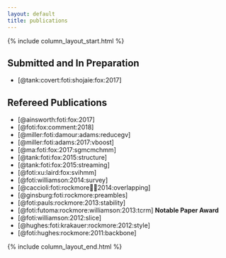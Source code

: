 ```yaml
---
layout: default
title: publications
---
```


{% include column_layout_start.html %}

<div class="pubs" markdown="1">

## Submitted and In Preparation

- [@tank:covert:foti:shojaie:fox:2017]

<!-- - [@nadkarni:foti:lee:fox:lvsglasso] -->

## Refereed Publications

<!-- &#124 is | which gets rendered b/c of the list below -->
- [@ainsworth:foti:fox:2017]
- [@foti:fox:comment:2018]
- [@miller:foti:damour:adams:reducegv]
- [@miller:foti:adams:2017:vboost]
- [@ma:foti:fox:2017:sgmcmchmm]
- [@tank:foti:fox:2015:structure] <!--<br/>[github]() &#124; [paper]()-->
- [@tank:foti:fox:2015:streaming] <!-- <br/>[github]() &#124; [paper]()-->
- [@foti:xu:laird:fox:svihmm] <!--<br/>[github]() &#124; [paper]()-->
- [@foti:williamson:2014:survey]
- [@caccioli:foti:rockmore:farmer:2014:overlapping]
- [@ginsburg:foti:rockmore:preambles]
- [@foti:pauls:rockmore:2013:stability]
- [@foti:futoma:rockmore:williamson:2013:tcrm] **Notable Paper Award**
- [@foti:williamson:2012:slice]
- [@hughes:foti:krakauer:rockmore:2012:style]
- [@foti:hughes:rockmore:2011:backbone]

</div>

{% include column_layout_end.html %}
